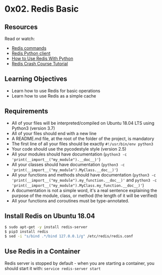 # 0x02. Redis Basic

## Resources
Read or watch:
- [Redis commands](https://redis.io/commands)
- [Redis Python client](https://redis-py.readthedocs.io/en/stable/)
- [How to Use Redis With Python](https://www.fullstackpython.com/redis.html)
- [Redis Crash Course Tutorial](https://www.tutorialspoint.com/redis/index.htm)

## Learning Objectives
- Learn how to use Redis for basic operations
- Learn how to use Redis as a simple cache

## Requirements
- All of your files will be interpreted/compiled on Ubuntu 18.04 LTS using Python3 (version 3.7)
- All of your files should end with a new line
- A README.md file, at the root of the folder of the project, is mandatory
- The first line of all your files should be exactly `#!/usr/bin/env python3`
- Your code should use the pycodestyle style (version 2.5)
- All your modules should have documentation (`python3 -c 'print(__import__("my_module").__doc__)'`)
- All your classes should have documentation (`python3 -c 'print(__import__("my_module").MyClass.__doc__)'`)
- All your functions and methods should have documentation (`python3 -c 'print(__import__("my_module").my_function.__doc__)'` and `python3 -c 'print(__import__("my_module").MyClass.my_function.__doc__)'`)
- A documentation is not a simple word, it's a real sentence explaining the purpose of the module, class, or method (the length of it will be verified)
- All your functions and coroutines must be type-annotated.

## Install Redis on Ubuntu 18.04
```bash
$ sudo apt-get -y install redis-server
$ pip3 install redis
$ sed -i "s/bind .*/bind 127.0.0.1/g" /etc/redis/redis.conf
```

## Use Redis in a Container
Redis server is stopped by default - when you are starting a container, you should start it with: `service redis-server start`
